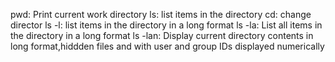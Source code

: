 pwd: Print current work directory
ls: list items in the directory
cd: change director
ls -l: list items in the directory in a long format
ls -la: List all items in the directory in a long format
ls -lan: Display current directory contents in long format,hiddden files and with user and group IDs displayed numerically
